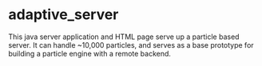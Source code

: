 ﻿# adaptive_server

This java server application and HTML page serve up a particle based server. It can handle ~10,000 particles, and serves as a base prototype for building a particle engine with a remote backend. 
